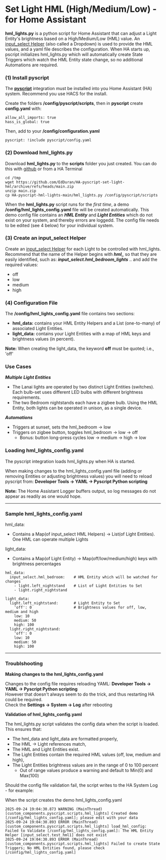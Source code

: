 # Set Light HML (High/Medium/Low) - for Home Assistant

**hml_lights.py** is a python script for Home Assistant that can adjust a Light Entity's
brightness based on a High/Medium/Low (HML) value. An [input_select Helper](https://www.home-assistant.io/integrations/input_select/)
(also called a Dropdown) is used to provide the HML values, and a yaml file describes the configuration.
When HA starts up, pscript initializes hml_lights.py which will automatically create State Triggers
which watch the HML Entity state change, so no additional Automations are required.

### (1) Install pyscript
The [**pyscript**](https://hacs-pyscript.readthedocs.io/en/stable/index.html) integration
must be installed into you Home Assistant (HA) system. Recommend you use HACS for the install.

Create the folders **/config/pyscript/scripts**, then in **pyscript** create **config.yaml** with:
```
allow_all_imports: true
hass_is_global: true
```
Then, add to your **/config/configuration.yaml**
```
pyscript: !include pyscript/config.yaml
```

### (2) Download hml_lights.py

Download **hml_lights.py** to the **scripts** folder you just created. You can do this
with [github](https://github.com/EdDuran/script-hml-lights) or from a HA Terminal
```
cd /tmp
wget https://github.com/EdDuran/HA-pyscript-set-light-hml/archive/refs/heads/main.zip
unzip main.zip
cp HA-pyscript-hml-lights-main/hml_lights.py /config/pyscript/scripts
```
When the **hml_lights.py** script runs for the _first time_, a demo **/config/hml_lights_config.yaml**
file will be created automatically. This demo config file contains an ***HML Entity*** and ***Light Entities***
which do not exist on your system, and thereby errors are loggedd. The config file needs to be edited
(see 4 below) for your individual system.

### (3) Create an input_select Helper
Create an [input_select Helper](https://www.home-assistant.io/integrations/input_select/) for each Light to
be controlled with hml_lights. Recommend that the name of the Helper begins with ***hml_*** so that they are
easily identified, such as: ***input_select.hml_bedroom_lights*** .. and add the required values:
- off
- low
- medium
- high

### (4) Configuration File
The **/config/hml_lights_config.yaml** file contains two sections:
- **hml_data:** contains your HML Entity Helpers and a List (one-to-many) of associated Light Entities.
- **light_data:** contains your Light Entities with a map of HML keys and brightness values (in percent).

**Note:** When creating the light_data, the keyword **off** must be quoted; i.e., 'off'

### Use Cases
***Multiple Light Entities***
- The Lanai lights are operated by two distinct Light Entities (switches). Each bulb-set uses different LED bulbs with different brightness requirements.
- The two Bedroom nightstands each have a zigbee bulb. Using the HML Entity, both lights can be operated in unison, as a single device.

***Automations***
- Triggers at sunset, sets the hml_bedroom -> low
- Triggers on zigbee button, toggles hml_bedroom -> low -> off
  - Bonus: button long-press cycles low -> medium -> high -> low

### Loading hml_lights_config.yaml
The pyscript integration loads hml_lights.py when HA is started.

When making changes to the hml_lights_config.yaml file (adding or removing Entities or adjusting
brightness values) you will need to reload pyscript from: **Developer Tools -> YAML -> Pyscript Python scripting**

**Note:** The Home Assistant Logger buffers output, so log messages do not appear as readily as one would hope.

-----

### Sample hml_lights_config.yaml

hml_data:
- Contains a Map(of input_select HML Helpers) -> List(of Light Entities). One HML can operate multiple Lights

light_data:
- Contains a Map(of Light Entity) -> Map(off/low/medium/high) keys with brightness percentages
```
hml_data:
  input_select.hml_bedroom:    # HML Entity which will be watched for changes
    - light.left_nightstand    # List of Light Entities to Set
    - light.right_nightstand

light_data:
  light.left_nightstand:       # Light Entity to Set
    'off': 0                   # Brightness values for off, low, medium and high
    low: 10
    medium: 50
    high: 100
  light.right_nightstand:
    'off': 0
    low: 10
    medium: 50
    high: 100
```
-----

### Troublshooting

**Making changes to the hml_lights_config.yaml**

Changes to the config file requires reloading YAML: **Developer Tools -> YAML -> Pyscript Python scripting**  
However that doesn't always seem to do the trick, and thus restarting HA could be required.  
Check the **Settings -> System -> Log** after rebooting


**Validation of hml_lights_config.yaml**

The hml_lights.py script validates the config data when the script is loaded. This ensures
that:
- The hml_data and light_data are formatted properly,
- The HML -> Light references match,
- The HML and Light Entities exist.
- The Light Entities contain the required HML values (off, low, medium and high),
- The Light Entities brightness values are in the range of 0 to 100 percent
  - Out of range values produce a warning and default to Min(0) and Max(100)

Should the config file validation fail, the script writes to the HA System Log - for example:

When the script creates the demo hml_lights_config.yaml
```
2025-09-24 19:04:30.873 WARNING (MainThread) [custom_components.pyscript.scripts.hml_lights] Created demo [/config/hml_lights_config.yaml]; please edit with your data
2025-09-24 19:04:30.893 ERROR (MainThread) [custom_components.pyscript.scripts.hml_lights] load_hml_config: Failed to Validate [/config/hml_lights_config.yaml]: The HML Entity Helper [input_select.test_hml1] does not exist
2025-09-24 19:04:30.893 ERROR (MainThread) [custom_components.pyscript.scripts.hml_lights] Failed to create State Triggers; No HML Entities found, please check [/config/hml_lights_config.yaml]
```
